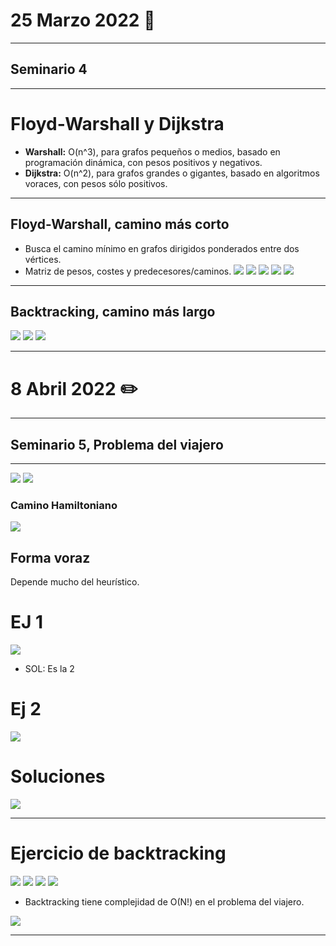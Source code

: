 # 25 Marzo 2022 🎱
---
## Seminario 4
---
# Floyd-Warshall  y Dijkstra
- **Warshall:** O(n^3), para grafos pequeños o medios, basado en programación dinámica, con pesos positivos y negativos.
- **Dijkstra:** O(n^2), para grafos grandes o gigantes, basado en algoritmos voraces, con pesos sólo positivos.
---
## Floyd-Warshall, camino más corto
- Busca el camino mínimo en grafos dirigidos ponderados entre dos vértices.
- Matriz de pesos, costes y predecesores/caminos.
![](floyd.png)
![](floyd%202.png)
![](ej%201%20grafo%20floyd.png)
![](ej%201%20floyd.png)
![](ej%201%20floyd%20solucion.png)

---
## Backtracking, camino más largo
![](ej%202%20backtracking.png)
![](ej%202%20sol.png)
![](ej%202%20comp.png)

---
# 8 Abril 2022 ✏️
---
## Seminario 5, Problema del viajero
---
 ![](viajero%201.png)
 ![](viajero%202.png)
 ### Camino Hamiltoniano
 ![](caMINO%20HAMILTONIANO.png)
 
 ## Forma voraz
 Depende mucho del heurístico.
# EJ 1
 ![](./img/2%20CURSO/Algoritmia/img/EJ%201.png)
 - SOL: Es la 2 

# Ej 2
![](eJ%202%20S5.png)

# Soluciones
![](sols%201%202%20s5.png)

---
# Ejercicio de backtracking
![](backtracking%20s5.png)
![](backtrcking%202.png)
![](mas%20backtracking%20s5.png)
![](poda%20s5.png)

- Backtracking tiene complejidad de O(N!) en el problema del viajero.

![](voracesvsbt.png)

--- 
